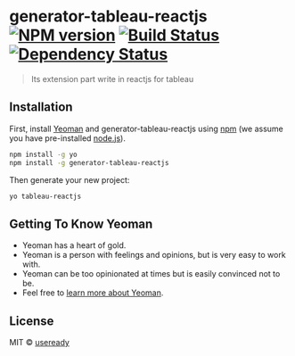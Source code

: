 # generator-tableau-reactjs [![NPM version][npm-image]][npm-url] [![Build Status][travis-image]][travis-url] [![Dependency Status][daviddm-image]][daviddm-url]
> Its extension part write in reactjs for tableau

## Installation

First, install [Yeoman](http://yeoman.io) and generator-tableau-reactjs using [npm](https://www.npmjs.com/) (we assume you have pre-installed [node.js](https://nodejs.org/)).

```bash
npm install -g yo
npm install -g generator-tableau-reactjs
```

Then generate your new project:

```bash
yo tableau-reactjs
```

## Getting To Know Yeoman

 * Yeoman has a heart of gold.
 * Yeoman is a person with feelings and opinions, but is very easy to work with.
 * Yeoman can be too opinionated at times but is easily convinced not to be.
 * Feel free to [learn more about Yeoman](http://yeoman.io/).

## License

MIT © [useready]()


[npm-image]: https://badge.fury.io/js/generator-tableau-reactjs.svg
[npm-url]: https://npmjs.org/package/generator-tableau-reactjs
[travis-image]: https://travis-ci.com/kirank-useready/generator-tableau-reactjs.svg?branch=master
[travis-url]: https://travis-ci.com/kirank-useready/generator-tableau-reactjs
[daviddm-image]: https://david-dm.org/kirank-useready/generator-tableau-reactjs.svg?theme=shields.io
[daviddm-url]: https://david-dm.org/kirank-useready/generator-tableau-reactjs
